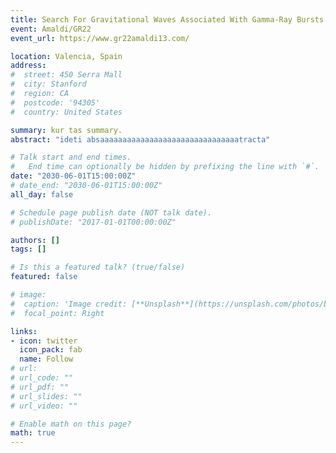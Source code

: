 ```yaml
---
title: Search For Gravitational Waves Associated With Gamma-Ray Bursts During The Second Advanced LIGO-Virgo Observing Run
event: Amaldi/GR22
event_url: https://www.gr22amaldi13.com/

location: Valencia, Spain
address:
#  street: 450 Serra Mall
#  city: Stanford
#  region: CA
#  postcode: '94305'
#  country: United States

summary: kur tas summary.
abstract: "ideti absaaaaaaaaaaaaaaaaaaaaaaaaaaaaaaatracta"

# Talk start and end times.
#   End time can optionally be hidden by prefixing the line with `#`.
date: "2030-06-01T15:00:00Z"
# date_end: "2030-06-01T15:00:00Z"
all_day: false

# Schedule page publish date (NOT talk date).
# publishDate: "2017-01-01T00:00:00Z"

authors: []
tags: []

# Is this a featured talk? (true/false)
featured: false

# image:
#  caption: 'Image credit: [**Unsplash**](https://unsplash.com/photos/bzdhc5b3Bxs)'
#  focal_point: Right

links:
- icon: twitter
  icon_pack: fab
  name: Follow
# url: 
# url_code: ""
# url_pdf: ""
# url_slides: ""
# url_video: ""

# Enable math on this page?
math: true
---
```

